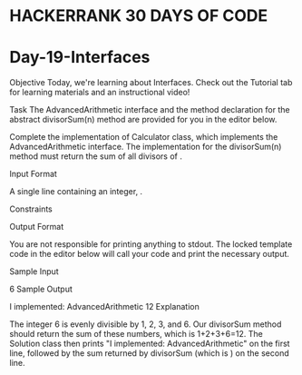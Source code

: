 # HACKERRANK 30 DAYS OF CODE
# Day-19-Interfaces
Objective
Today, we're learning about Interfaces. Check out the Tutorial tab for learning materials and an instructional video!

Task
The AdvancedArithmetic interface and the method declaration for the abstract divisorSum(n) method are provided for you in the editor below.

Complete the implementation of Calculator class, which implements the AdvancedArithmetic interface. The implementation for the divisorSum(n) method must return the sum of all divisors of .

Input Format

A single line containing an integer, .

Constraints

Output Format

You are not responsible for printing anything to stdout. The locked template code in the editor below will call your code and print the necessary output.

Sample Input

6
Sample Output

I implemented: AdvancedArithmetic
12
Explanation

The integer 6 is evenly divisible by 1, 2, 3, and 6. Our divisorSum method should return the sum of these numbers, which is 1+2+3+6=12. The Solution class then prints "I implemented: AdvancedArithmetic" on the first line, followed by the sum returned by divisorSum (which is ) on the second line.
